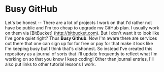 # Busy GitHub
Let's be honest -- There are a lot of projects I work on that I'd rather not have be public and I'm too cheap to upgrade my GitHub plan. I usually work on them via [BitBucket] (http://bitbucket.com). But I don't want it to look like I've gone quiet right? Thus **Busy Github**. Now I'm aware there are services out there that one can sign up for for free or pay for that make it look like I'm keeping busy but I think that's dishonest. So instead I've created this repository as a journal of sorts that I'll update frequently to reflect what I'm working on so that you know I keep coding! Other than journal entries, I'll also put links to other tutorial lessons I work.